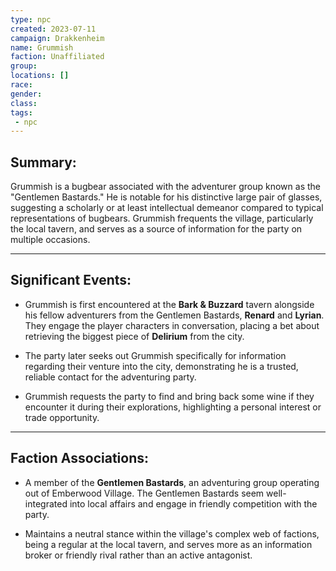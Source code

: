 ```yaml
---
type: npc
created: 2023-07-11
campaign: Drakkenheim
name: Grummish
faction: Unaffiliated
group:
locations: []
race:
gender:
class:
tags:
 - npc
---
```

## Summary:

Grummish is a bugbear associated with the adventurer group known as the "Gentlemen Bastards." He is notable for his distinctive large pair of glasses, suggesting a scholarly or at least intellectual demeanor compared to typical representations of bugbears. Grummish frequents the village, particularly the local tavern, and serves as a source of information for the party on multiple occasions.

---

## Significant Events:

- Grummish is first encountered at the **Bark & Buzzard** tavern alongside his fellow adventurers from the Gentlemen Bastards, **Renard** and **Lyrian**. They engage the player characters in conversation, placing a bet about retrieving the biggest piece of **Delirium** from the city.
    
- The party later seeks out Grummish specifically for information regarding their venture into the city, demonstrating he is a trusted, reliable contact for the adventuring party.
    
- Grummish requests the party to find and bring back some wine if they encounter it during their explorations, highlighting a personal interest or trade opportunity.
    

---

## Faction Associations:

- A member of the **Gentlemen Bastards**, an adventuring group operating out of Emberwood Village. The Gentlemen Bastards seem well-integrated into local affairs and engage in friendly competition with the party.
    
- Maintains a neutral stance within the village's complex web of factions, being a regular at the local tavern, and serves more as an information broker or friendly rival rather than an active antagonist.
